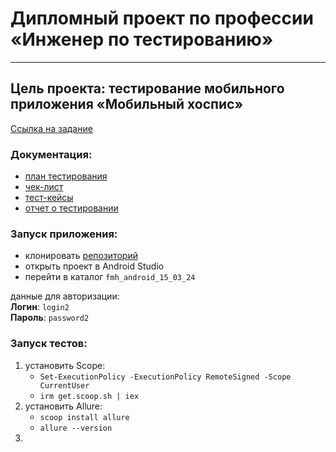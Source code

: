 # Дипломный проект по профессии «Инженер по тестированию»
__________________________________________________________________
## Цель проекта: тестирование мобильного приложения «Мобильный хоспис»
[Ссылка на задание](https://github.com/netology-code/qamid-diplom)

### Документация:
- [план тестирования](Plan.md)
- [чек-лист](Check.xlsx)
- [тест-кейсы](Cases.xlsx)
- [отчет о тестировании](Result.md)

### Запуск приложения:
- клонировать [репозиторий](https://github.com/Zhmaeva/Diplom)
- открыть проект в Android Studio
- перейти в каталог `fmh_android_15_03_24`  

данные для авторизации:  
**Логин**: `login2`  
**Пароль**: `password2`

### Запуск тестов:  

1. установить Scope:  
   - `Set-ExecutionPolicy -ExecutionPolicy RemoteSigned -Scope CurrentUser`
   - `irm get.scoop.sh | iex`
2. установить Allure:  
   - `scoop install allure`
   - `allure --version`
3. 